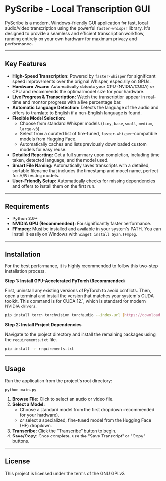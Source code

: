 # PyScribe - Local Transcription GUI

PyScribe is a modern, Windows-friendly GUI application for fast, local audio/video transcription using the powerful `faster-whisper` library. It's designed to provide a seamless and efficient transcription workflow, running entirely on your own hardware for maximum privacy and performance.

---

## Key Features

- **High-Speed Transcription:** Powered by `faster-whisper` for significant speed improvements over the original Whisper, especially on GPUs.
- **Hardware-Aware:** Automatically detects your GPU (NVIDIA/CUDA) or CPU and recommends the optimal model size for your hardware.
- **Live Progress & Transcription:** Watch the transcription appear in real-time and monitor progress with a live percentage bar.
- **Automatic Language Detection:** Detects the language of the audio and offers to translate to English if a non-English language is found.
- **Flexible Model Selection:**
    - Choose from standard Whisper models (`tiny`, `base`, `small`, `medium`, `large-v3`).
    - Select from a curated list of fine-tuned, `faster-whisper`-compatible models from Hugging Face.
    - Automatically caches and lists previously downloaded custom models for easy reuse.
- **Detailed Reporting:** Get a full summary upon completion, including time taken, detected language, and the model used.
- **Smart File Naming:** Automatically saves transcripts with a detailed, sortable filename that includes the timestamp and model name, perfect for A/B testing models.
- **User-Friendly Setup:** Automatically checks for missing dependencies and offers to install them on the first run.

---

## Requirements

- Python 3.9+
- **NVIDIA GPU (Recommended):** For significantly faster performance.
- **FFmpeg:** Must be installed and available in your system's PATH. You can install it easily on Windows with `winget install Gyan.FFmpeg`.

---

## Installation

For the best performance, it is highly recommended to follow this two-step installation process.

**Step 1: Install GPU-Accelerated PyTorch (Recommended)**

First, uninstall any existing versions of PyTorch to avoid conflicts. Then, open a terminal and install the version that matches your system's CUDA toolkit. This command is for CUDA 12.1, which is standard for modern NVIDIA drivers.

```bash
pip install torch torchvision torchaudio --index-url [https://download.pytorch.org/whl/cu121](https://download.pytorch.org/whl/cu121)
```

**Step 2: Install Project Dependencies**

Navigate to the project directory and install the remaining packages using the `requirements.txt` file.

```bash
pip install -r requirements.txt
```

---

## Usage

Run the application from the project's root directory:

```bash
python main.py
```

1.  **Browse File:** Click to select an audio or video file.
2.  **Select a Model:**
    - Choose a standard model from the first dropdown (recommended for your hardware).
    - *or* select a specialized, fine-tuned model from the Hugging Face (HF) dropdown.
3.  **Transcribe:** Click the "Transcribe" button to begin.
4.  **Save/Copy:** Once complete, use the "Save Transcript" or "Copy" buttons.

---

## License

This project is licensed under the terms of the GNU GPLv3.
